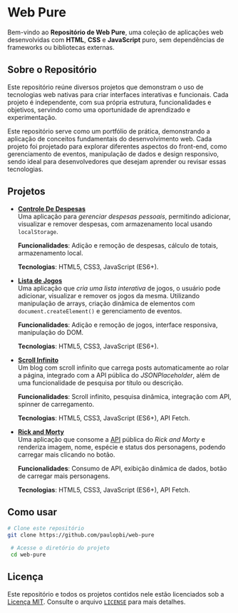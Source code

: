 # Web Pure

Bem-vindo ao **Repositório de Web Pure**, uma coleção de aplicações web desenvolvidas com **HTML**, **CSS** e **JavaScript** puro, sem dependências de frameworks ou bibliotecas externas.

## Sobre o Repositório

Este repositório reúne diversos projetos que demonstram o uso de tecnologias web nativas para criar interfaces interativas e funcionais. Cada projeto é independente, com sua própria estrutura, funcionalidades e objetivos, servindo como uma oportunidade de aprendizado e experimentação.

Este repositório serve como um portfólio de prática, demonstrando a aplicação de conceitos fundamentais do desenvolvimento web. Cada projeto foi projetado para explorar diferentes aspectos do front-end, como gerenciamento de eventos, manipulação de dados e design responsivo, sendo ideal para desenvolvedores que desejam aprender ou revisar essas tecnologias.

## Projetos

- **[Controle De Despesas](./controle-de-despesas/)**  
  Uma aplicação para _gerenciar despesas pessoais_, permitindo adicionar, visualizar e remover despesas, com armazenamento local usando `localStorage`.

  **Funcionalidades**: Adição e remoção de despesas, cálculo de totais, armazenamento local.

  **Tecnologias**: HTML5, CSS3, JavaScript (ES6+).

- **[Lista de Jogos](./lista-de-jogos/)**  
  Uma aplicação que _cria uma lista interativa_ de jogos, o usuário pode adicionar, visualizar e remover os jogos da mesma. Utilizando manipulação de arrays, criação dinâmica de elementos com `document.createElement()` e gerenciamento de eventos.

  **Funcionalidades**: Adição e remoção de jogos, interface responsiva, manipulação do DOM.

  **Tecnologias**: HTML5, CSS3, JavaScript (ES6+).

- **[Scroll Infinito](./scroll-infinito/)**  
  Um blog com scroll infinito que carrega posts automaticamente ao rolar a página, integrado com a API pública do _JSONPlaceholder_, além de uma funcionalidade de pesquisa por título ou descrição.

  **Funcionalidades**: Scroll infinito, pesquisa dinâmica, integração com API, spinner de carregamento.

  **Tecnologias**: HTML5, CSS3, JavaScript (ES6+), API Fetch.

- **[Rick and Morty](./rick-and-morty/)**  
   Uma aplicação que consome a [API](https://rickandmortyapi.com/documentation) pública do _Rick and Morty_ e renderiza imagem, nome, espécie e status dos personagens, podendo carregar mais clicando no botão.

  **Funcionalidades**: Consumo de API, exibição dinâmica de dados, botão de carregar mais personagens.

  **Tecnologias**: HTML5, CSS3, JavaScript (ES6+), API Fetch.

## Como usar

```bash
# Clone este repositório
git clone https://github.com/paulopbi/web-pure

 # Acesse o diretório do projeto
 cd web-pure
```

## Licença

Este repositório e todos os projetos contidos nele estão licenciados sob a [Licença MIT](LICENSE). Consulte o arquivo [`LICENSE`](./LICENSE) para mais detalhes.
